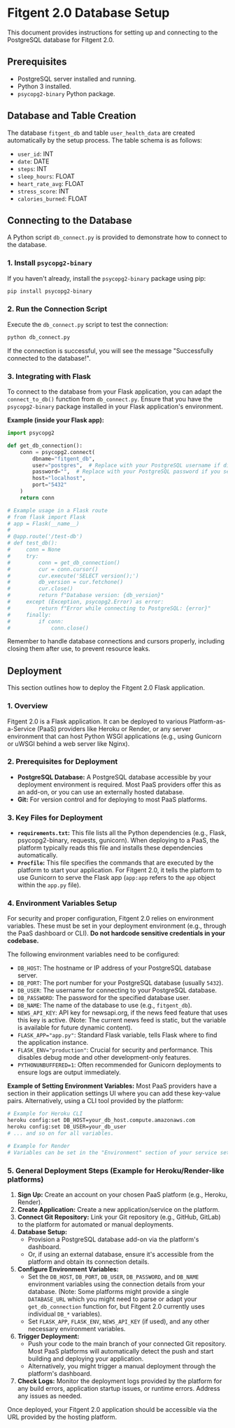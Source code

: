 # Fitgent 2.0 Database Setup

This document provides instructions for setting up and connecting to the PostgreSQL database for Fitgent 2.0.

## Prerequisites

- PostgreSQL server installed and running.
- Python 3 installed.
- `psycopg2-binary` Python package.

## Database and Table Creation

The database `fitgent_db` and table `user_health_data` are created automatically by the setup process. The table schema is as follows:

- `user_id`: INT
- `date`: DATE
- `steps`: INT
- `sleep_hours`: FLOAT
- `heart_rate_avg`: FLOAT
- `stress_score`: INT
- `calories_burned`: FLOAT

## Connecting to the Database

A Python script `db_connect.py` is provided to demonstrate how to connect to the database.

### 1. Install `psycopg2-binary`

If you haven't already, install the `psycopg2-binary` package using pip:

```bash
pip install psycopg2-binary
```

### 2. Run the Connection Script

Execute the `db_connect.py` script to test the connection:

```bash
python db_connect.py
```

If the connection is successful, you will see the message "Successfully connected to the database!".

### 3. Integrating with Flask

To connect to the database from your Flask application, you can adapt the `connect_to_db()` function from `db_connect.py`. Ensure that you have the `psycopg2-binary` package installed in your Flask application's environment.

**Example (inside your Flask app):**

```python
import psycopg2

def get_db_connection():
    conn = psycopg2.connect(
        dbname="fitgent_db",
        user="postgres",  # Replace with your PostgreSQL username if different
        password="",  # Replace with your PostgreSQL password if you set one
        host="localhost",
        port="5432"
    )
    return conn

# Example usage in a Flask route
# from flask import Flask
# app = Flask(__name__)
#
# @app.route('/test-db')
# def test_db():
#     conn = None
#     try:
#         conn = get_db_connection()
#         cur = conn.cursor()
#         cur.execute('SELECT version();')
#         db_version = cur.fetchone()
#         cur.close()
#         return f"Database version: {db_version}"
#     except (Exception, psycopg2.Error) as error:
#         return f"Error while connecting to PostgreSQL: {error}"
#     finally:
#         if conn:
#             conn.close()
```

Remember to handle database connections and cursors properly, including closing them after use, to prevent resource leaks.

## Deployment

This section outlines how to deploy the Fitgent 2.0 Flask application.

### 1. Overview

Fitgent 2.0 is a Flask application. It can be deployed to various Platform-as-a-Service (PaaS) providers like Heroku or Render, or any server environment that can host Python WSGI applications (e.g., using Gunicorn or uWSGI behind a web server like Nginx).

### 2. Prerequisites for Deployment

*   **PostgreSQL Database:** A PostgreSQL database accessible by your deployment environment is required. Most PaaS providers offer this as an add-on, or you can use an externally hosted database.
*   **Git:** For version control and for deploying to most PaaS platforms.

### 3. Key Files for Deployment

*   **`requirements.txt`:** This file lists all the Python dependencies (e.g., Flask, psycopg2-binary, requests, gunicorn). When deploying to a PaaS, the platform typically reads this file and installs these dependencies automatically.
*   **`Procfile`:** This file specifies the commands that are executed by the platform to start your application. For Fitgent 2.0, it tells the platform to use Gunicorn to serve the Flask app (`app:app` refers to the `app` object within the `app.py` file).

### 4. Environment Variables Setup

For security and proper configuration, Fitgent 2.0 relies on environment variables. These must be set in your deployment environment (e.g., through the PaaS dashboard or CLI). **Do not hardcode sensitive credentials in your codebase.**

The following environment variables need to be configured:

*   `DB_HOST`: The hostname or IP address of your PostgreSQL database server.
*   `DB_PORT`: The port number for your PostgreSQL database (usually `5432`).
*   `DB_USER`: The username for connecting to your PostgreSQL database.
*   `DB_PASSWORD`: The password for the specified database user.
*   `DB_NAME`: The name of the database to use (e.g., `fitgent_db`).
*   `NEWS_API_KEY`: API key for newsapi.org, if the news feed feature that uses this key is active. (Note: The current news feed is static, but the variable is available for future dynamic content).
*   `FLASK_APP="app.py"`: Standard Flask variable, tells Flask where to find the application instance.
*   `FLASK_ENV="production"`: Crucial for security and performance. This disables debug mode and other development-only features.
*   `PYTHONUNBUFFERED=1`: Often recommended for Gunicorn deployments to ensure logs are output immediately.

**Example of Setting Environment Variables:**
Most PaaS providers have a section in their application settings UI where you can add these key-value pairs. Alternatively, using a CLI tool provided by the platform:
```bash
# Example for Heroku CLI
heroku config:set DB_HOST=your_db_host.compute.amazonaws.com
heroku config:set DB_USER=your_db_user
# ... and so on for all variables.

# Example for Render
# Variables can be set in the "Environment" section of your service settings.
```

### 5. General Deployment Steps (Example for Heroku/Render-like platforms)

1.  **Sign Up:** Create an account on your chosen PaaS platform (e.g., Heroku, Render).
2.  **Create Application:** Create a new application/service on the platform.
3.  **Connect Git Repository:** Link your Git repository (e.g., GitHub, GitLab) to the platform for automated or manual deployments.
4.  **Database Setup:**
    *   Provision a PostgreSQL database add-on via the platform's dashboard.
    *   Or, if using an external database, ensure it's accessible from the platform and obtain its connection details.
5.  **Configure Environment Variables:**
    *   Set the `DB_HOST`, `DB_PORT`, `DB_USER`, `DB_PASSWORD`, and `DB_NAME` environment variables using the connection details from your database. (Note: Some platforms might provide a single `DATABASE_URL` which you might need to parse or adapt your `get_db_connection` function for, but Fitgent 2.0 currently uses individual `DB_*` variables).
    *   Set `FLASK_APP`, `FLASK_ENV`, `NEWS_API_KEY` (if used), and any other necessary environment variables.
6.  **Trigger Deployment:**
    *   Push your code to the main branch of your connected Git repository. Most PaaS platforms will automatically detect the push and start building and deploying your application.
    *   Alternatively, you might trigger a manual deployment through the platform's dashboard.
7.  **Check Logs:** Monitor the deployment logs provided by the platform for any build errors, application startup issues, or runtime errors. Address any issues as needed.

Once deployed, your Fitgent 2.0 application should be accessible via the URL provided by the hosting platform.
